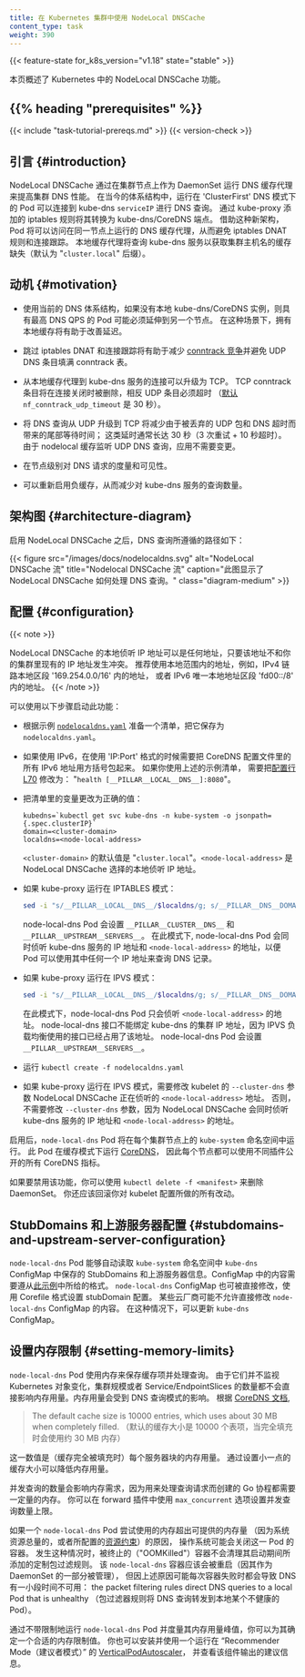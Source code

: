 ```yaml
---
title: 在 Kubernetes 集群中使用 NodeLocal DNSCache
content_type: task
weight: 390
---
```

<!--
reviewers:
- bowei
- zihongz
- sftim
title: Using NodeLocal DNSCache in Kubernetes Clusters
content_type: task
weight: 390
-->

<!-- overview -->

{{< feature-state for_k8s_version="v1.18" state="stable" >}}

<!--
This page provides an overview of NodeLocal DNSCache feature in Kubernetes.
-->
本页概述了 Kubernetes 中的 NodeLocal DNSCache 功能。

## {{% heading "prerequisites" %}}

 {{< include "task-tutorial-prereqs.md" >}} {{< version-check >}}

 <!-- steps -->

<!--
## Introduction
-->
## 引言   {#introduction}

<!--
NodeLocal DNSCache improves Cluster DNS performance by running a DNS caching agent
on cluster nodes as a DaemonSet. In today's architecture, Pods in 'ClusterFirst' DNS mode
reach out to a kube-dns `serviceIP` for DNS queries. This is translated to a
kube-dns/CoreDNS endpoint via iptables rules added by kube-proxy.
With this new architecture, Pods will reach out to the DNS caching agent
running on the same node, thereby avoiding iptables DNAT rules and connection tracking.
The local caching agent will query kube-dns service for cache misses of cluster
hostnames ("`cluster.local`" suffix by default).
-->
NodeLocal DNSCache 通过在集群节点上作为 DaemonSet 运行 DNS 缓存代理来提高集群 DNS 性能。
在当今的体系结构中，运行在 'ClusterFirst' DNS 模式下的 Pod 可以连接到 kube-dns `serviceIP` 进行 DNS 查询。
通过 kube-proxy 添加的 iptables 规则将其转换为 kube-dns/CoreDNS 端点。
借助这种新架构，Pod 将可以访问在同一节点上运行的 DNS 缓存代理，从而避免 iptables DNAT 规则和连接跟踪。
本地缓存代理将查询 kube-dns 服务以获取集群主机名的缓存缺失（默认为 "`cluster.local`" 后缀）。

<!--
## Motivation
-->
## 动机   {#motivation}

<!--
* With the current DNS architecture, it is possible that Pods with the highest DNS QPS
  have to reach out to a different node, if there is no local kube-dns/CoreDNS instance.
  Having a local cache will help improve the latency in such scenarios.
-->
* 使用当前的 DNS 体系结构，如果没有本地 kube-dns/CoreDNS 实例，则具有最高 DNS QPS
  的 Pod 可能必须延伸到另一个节点。
  在这种场景下，拥有本地缓存将有助于改善延迟。

<!--
* Skipping iptables DNAT and connection tracking will help reduce
  [conntrack races](https://github.com/kubernetes/kubernetes/issues/56903)
  and avoid UDP DNS entries filling up conntrack table.
-->
* 跳过 iptables DNAT 和连接跟踪将有助于减少
  [conntrack 竞争](https://github.com/kubernetes/kubernetes/issues/56903)并避免
  UDP DNS 条目填满 conntrack 表。

<!--
* Connections from the local caching agent to kube-dns service can be upgraded to TCP.
  TCP conntrack entries will be removed on connection close in contrast with
  UDP entries that have to timeout
  ([default](https://www.kernel.org/doc/Documentation/networking/nf_conntrack-sysctl.txt)
  `nf_conntrack_udp_timeout` is 30 seconds)
-->
* 从本地缓存代理到 kube-dns 服务的连接可以升级为 TCP。
  TCP conntrack 条目将在连接关闭时被删除，相反 UDP 条目必须超时
  （[默认](https://www.kernel.org/doc/Documentation/networking/nf_conntrack-sysctl.txt)
  `nf_conntrack_udp_timeout` 是 30 秒）。

<!--
* Upgrading DNS queries from UDP to TCP would reduce tail latency attributed to
  dropped UDP packets and DNS timeouts usually up to 30s (3 retries + 10s timeout).
  Since the nodelocal cache listens for UDP DNS queries, applications don't need to be changed.
-->
* 将 DNS 查询从 UDP 升级到 TCP 将减少由于被丢弃的 UDP 包和 DNS 超时而带来的尾部等待时间；
  这类延时通常长达 30 秒（3 次重试 + 10 秒超时）。
  由于 nodelocal 缓存监听 UDP DNS 查询，应用不需要变更。

<!--
* Metrics & visibility into DNS requests at a node level.
-->
* 在节点级别对 DNS 请求的度量和可见性。

<!--
* Negative caching can be re-enabled, thereby reducing the number of queries for the kube-dns service.
-->
* 可以重新启用负缓存，从而减少对 kube-dns 服务的查询数量。

<!--
## Architecture Diagram
-->
## 架构图   {#architecture-diagram}

<!--
This is the path followed by DNS Queries after NodeLocal DNSCache is enabled:
-->
启用 NodeLocal DNSCache 之后，DNS 查询所遵循的路径如下：

<!--
{{< figure src="/images/docs/nodelocaldns.svg" alt="NodeLocal DNSCache flow" title="Nodelocal DNSCache flow" caption="This image shows how NodeLocal DNSCache handles DNS queries." class="diagram-medium" >}}
-->
{{< figure src="/images/docs/nodelocaldns.svg" alt="NodeLocal DNSCache 流" title="Nodelocal DNSCache 流" caption="此图显示了 NodeLocal DNSCache 如何处理 DNS 查询。" class="diagram-medium" >}}

<!--
## Configuration
-->
## 配置   {#configuration}

{{< note >}}
<!--
The local listen IP address for NodeLocal DNSCache can be any address that
can be guaranteed to not collide with any existing IP in your cluster.
It's recommended to use an address with a local scope, for example,
from the 'link-local' range '169.254.0.0/16' for IPv4 or from the
'Unique Local Address' range in IPv6 'fd00::/8'.
-->
NodeLocal DNSCache 的本地侦听 IP 地址可以是任何地址，只要该地址不和你的集群里现有的 IP 地址发生冲突。
推荐使用本地范围内的地址，例如，IPv4 链路本地区段 '169.254.0.0/16' 内的地址，
或者 IPv6 唯一本地地址区段 'fd00::/8' 内的地址。
{{< /note >}}

<!--
This feature can be enabled using the following steps:
-->
可以使用以下步骤启动此功能：

<!--
* Prepare a manifest similar to the sample
  [`nodelocaldns.yaml`](https://github.com/kubernetes/kubernetes/blob/master/cluster/addons/dns/nodelocaldns/nodelocaldns.yaml)
  and save it as `nodelocaldns.yaml.`
-->
* 根据示例 [`nodelocaldns.yaml`](https://github.com/kubernetes/kubernetes/blob/master/cluster/addons/dns/nodelocaldns/nodelocaldns.yaml)
  准备一个清单，把它保存为 `nodelocaldns.yaml`。

<!--
* If using IPv6, the CoreDNS configuration file needs to enclose all the IPv6 addresses
  into square brackets if used in 'IP:Port' format.
  If you are using the sample manifest from the previous point, this will require you to modify
  [the configuration line L70](https://github.com/kubernetes/kubernetes/blob/b2ecd1b3a3192fbbe2b9e348e095326f51dc43dd/cluster/addons/dns/nodelocaldns/nodelocaldns.yaml#L70)
  like this: "`health [__PILLAR__LOCAL__DNS__]:8080`"
-->
* 如果使用 IPv6，在使用 'IP:Port' 格式的时候需要把 CoreDNS 配置文件里的所有 IPv6 地址用方括号包起来。
  如果你使用上述的示例清单，
  需要把[配置行 L70](https://github.com/kubernetes/kubernetes/blob/b2ecd1b3a3192fbbe2b9e348e095326f51dc43dd/cluster/addons/dns/nodelocaldns/nodelocaldns.yaml#L70)
  修改为： "`health [__PILLAR__LOCAL__DNS__]:8080`"。

<!--
* Substitute the variables in the manifest with the right values:

  ```shell
  kubedns=`kubectl get svc kube-dns -n kube-system -o jsonpath={.spec.clusterIP}`
  domain=<cluster-domain>
  localdns=<node-local-address>
  ```

  `<cluster-domain>` is "`cluster.local`" by default. `<node-local-address>` is the
  local listen IP address chosen for NodeLocal DNSCache.
-->
* 把清单里的变量更改为正确的值：

  ```shell
  kubedns=`kubectl get svc kube-dns -n kube-system -o jsonpath={.spec.clusterIP}`
  domain=<cluster-domain>
  localdns=<node-local-address>
  ```

  `<cluster-domain>` 的默认值是 "`cluster.local`"。`<node-local-address>` 是
  NodeLocal DNSCache 选择的本地侦听 IP 地址。

<!--
  * If kube-proxy is running in IPTABLES mode:

    ``` bash
    sed -i "s/__PILLAR__LOCAL__DNS__/$localdns/g; s/__PILLAR__DNS__DOMAIN__/$domain/g; s/__PILLAR__DNS__SERVER__/$kubedns/g" nodelocaldns.yaml
    ```

    `__PILLAR__CLUSTER__DNS__` and `__PILLAR__UPSTREAM__SERVERS__` will be populated by
    the `node-local-dns` pods.
    In this mode, the `node-local-dns` pods listen on both the kube-dns service IP
    as well as `<node-local-address>`, so pods can look up DNS records using either IP address.
-->
  * 如果 kube-proxy 运行在 IPTABLES 模式：

    ``` bash
    sed -i "s/__PILLAR__LOCAL__DNS__/$localdns/g; s/__PILLAR__DNS__DOMAIN__/$domain/g; s/__PILLAR__DNS__SERVER__/$kubedns/g" nodelocaldns.yaml
    ```

    node-local-dns Pod 会设置 `__PILLAR__CLUSTER__DNS__` 和 `__PILLAR__UPSTREAM__SERVERS__`。
    在此模式下, node-local-dns Pod 会同时侦听 kube-dns 服务的 IP 地址和
    `<node-local-address>` 的地址，以便 Pod 可以使用其中任何一个 IP 地址来查询 DNS 记录。

<!--
  * If kube-proxy is running in IPVS mode:

    ``` bash
    sed -i "s/__PILLAR__LOCAL__DNS__/$localdns/g; s/__PILLAR__DNS__DOMAIN__/$domain/g; s/,__PILLAR__DNS__SERVER__//g; s/__PILLAR__CLUSTER__DNS__/$kubedns/g" nodelocaldns.yaml
    ```

    In this mode, the `node-local-dns` pods listen only on `<node-local-address>`.
    The `node-local-dns` interface cannot bind the kube-dns cluster IP since the
    interface used for IPVS loadbalancing already uses this address.
    `__PILLAR__UPSTREAM__SERVERS__` will be populated by the node-local-dns pods.
-->
  * 如果 kube-proxy 运行在 IPVS 模式：

    ``` bash
    sed -i "s/__PILLAR__LOCAL__DNS__/$localdns/g; s/__PILLAR__DNS__DOMAIN__/$domain/g; s/,__PILLAR__DNS__SERVER__//g; s/__PILLAR__CLUSTER__DNS__/$kubedns/g" nodelocaldns.yaml
    ```

    在此模式下，node-local-dns Pod 只会侦听 `<node-local-address>` 的地址。
    node-local-dns 接口不能绑定 kube-dns 的集群 IP 地址，因为 IPVS 负载均衡使用的接口已经占用了该地址。
    node-local-dns Pod 会设置 `__PILLAR__UPSTREAM__SERVERS__`。

<!--
* Run `kubectl create -f nodelocaldns.yaml`

* If using kube-proxy in IPVS mode, `--cluster-dns` flag to kubelet needs to be modified
  to use `<node-local-address>` that NodeLocal DNSCache is listening on.
  Otherwise, there is no need to modify the value of the `--cluster-dns` flag,
  since NodeLocal DNSCache listens on both the kube-dns service IP as well as
  `<node-local-address>`.
-->
* 运行 `kubectl create -f nodelocaldns.yaml`

* 如果 kube-proxy 运行在 IPVS 模式，需要修改 kubelet 的 `--cluster-dns` 参数
  NodeLocal DNSCache 正在侦听的 `<node-local-address>` 地址。
  否则，不需要修改 `--cluster-dns` 参数，因为 NodeLocal DNSCache 会同时侦听
  kube-dns 服务的 IP 地址和 `<node-local-address>` 的地址。

<!--
Once enabled, the `node-local-dns` Pods will run in the `kube-system` namespace
on each of the cluster nodes. This Pod runs [CoreDNS](https://github.com/coredns/coredns)
in cache mode, so all CoreDNS metrics exposed by the different plugins will
be available on a per-node basis.

You can disable this feature by removing the DaemonSet, using `kubectl delete -f <manifest>`.
You should also revert any changes you made to the kubelet configuration.
-->
启用后，`node-local-dns` Pod 将在每个集群节点上的 `kube-system` 命名空间中运行。
此 Pod 在缓存模式下运行 [CoreDNS](https://github.com/coredns/coredns)，
因此每个节点都可以使用不同插件公开的所有 CoreDNS 指标。

如果要禁用该功能，你可以使用 `kubectl delete -f <manifest>` 来删除 DaemonSet。
你还应该回滚你对 kubelet 配置所做的所有改动。

<!--
## StubDomains and Upstream server Configuration
-->
## StubDomains 和上游服务器配置   {#stubdomains-and-upstream-server-configuration}

<!--
StubDomains and upstream servers specified in the `kube-dns` ConfigMap in the `kube-system` namespace
are automatically picked up by `node-local-dns` pods. The ConfigMap contents need to follow the format
shown in [the example](/docs/tasks/administer-cluster/dns-custom-nameservers/#example-1).
The `node-local-dns` ConfigMap can also be modified directly with the stubDomain configuration
in the Corefile format. Some cloud providers might not allow modifying `node-local-dns` ConfigMap directly.
In those cases, the `kube-dns` ConfigMap can be updated.
-->
`node-local-dns` Pod 能够自动读取 `kube-system` 命名空间中 `kube-dns` ConfigMap
中保存的 StubDomains 和上游服务器信息。ConfigMap
中的内容需要遵从[此示例](/zh-cn/docs/tasks/administer-cluster/dns-custom-nameservers/#example-1)中所给的格式。
`node-local-dns` ConfigMap 也可被直接修改，使用 Corefile 格式设置 stubDomain 配置。
某些云厂商可能不允许直接修改 `node-local-dns` ConfigMap 的内容。
在这种情况下，可以更新 `kube-dns` ConfigMap。

<!--
## Setting memory limits
-->
## 设置内存限制   {#setting-memory-limits}

<!--
The `node-local-dns` Pods use memory for storing cache entries and processing queries.
Since they do not watch Kubernetes objects, the cluster size or the number of Services / EndpointSlices do not directly affect memory usage. Memory usage is influenced by the DNS query pattern.
From [CoreDNS docs](https://github.com/coredns/deployment/blob/master/kubernetes/Scaling_CoreDNS.md),
> The default cache size is 10000 entries, which uses about 30 MB when completely filled.
-->
`node-local-dns` Pod 使用内存来保存缓存项并处理查询。
由于它们并不监视 Kubernetes 对象变化，集群规模或者 Service/EndpointSlices
的数量都不会直接影响内存用量。内存用量会受到 DNS 查询模式的影响。
根据 [CoreDNS 文档](https://github.com/coredns/deployment/blob/master/kubernetes/Scaling_CoreDNS.md),

> The default cache size is 10000 entries, which uses about 30 MB when completely filled.
> （默认的缓存大小是 10000 个表项，当完全填充时会使用约 30 MB 内存）

<!--
This would be the memory usage for each server block (if the cache gets completely filled).
Memory usage can be reduced by specifying smaller cache sizes.

The number of concurrent queries is linked to the memory demand, because each extra
goroutine used for handling a query requires an amount of memory. You can set an upper limit
using the `max_concurrent` option in the forward plugin.
-->
这一数值是（缓存完全被填充时）每个服务器块的内存用量。
通过设置小一点的缓存大小可以降低内存用量。

并发查询的数量会影响内存需求，因为用来处理查询请求而创建的 Go 协程都需要一定量的内存。
你可以在 forward 插件中使用 `max_concurrent` 选项设置并发查询数量上限。

<!--
If a `node-local-dns` Pod attempts to use more memory than is available (because of total system
resources, or because of a configured
[resource limit](/docs/concepts/configuration/manage-resources-containers/)), the operating system
may shut down that pod's container.
If this happens, the container that is terminated (“OOMKilled”) does not clean up the custom
packet filtering rules that it previously added during startup.
The `node-local-dns` container should get restarted (since managed as part of a DaemonSet), but this
will lead to a brief DNS downtime each time that the container fails: the packet filtering rules direct
DNS queries to a local Pod that is unhealthy.
-->
如果一个 `node-local-dns` Pod 尝试使用的内存超出可提供的内存量
（因为系统资源总量的，或者所配置的[资源约束](/zh-cn/docs/concepts/configuration/manage-resources-containers/)）的原因，
操作系统可能会关闭这一 Pod 的容器。
发生这种情况时，被终止的（"OOMKilled"）容器不会清理其启动期间所添加的定制包过滤规则。
该 `node-local-dns` 容器应该会被重启（因其作为 DaemonSet 的一部分被管理），
但因上述原因可能每次容器失败时都会导致 DNS 有一小段时间不可用：
the packet filtering rules direct DNS queries to a local Pod that is unhealthy
（包过滤器规则将 DNS 查询转发到本地某个不健康的 Pod）。

<!--
You can determine a suitable memory limit by running node-local-dns pods without a limit and
measuring the peak usage. You can also set up and use a
[VerticalPodAutoscaler](https://github.com/kubernetes/autoscaler/tree/master/vertical-pod-autoscaler)
in _recommender mode_, and then check its recommendations.
-->
通过不带限制地运行 `node-local-dns` Pod 并度量其内存用量峰值，你可以为其确定一个合适的内存限制值。
你也可以安装并使用一个运行在 “Recommender Mode（建议者模式）” 的
[VerticalPodAutoscaler](https://github.com/kubernetes/autoscaler/tree/master/vertical-pod-autoscaler)，
并查看该组件输出的建议信息。

